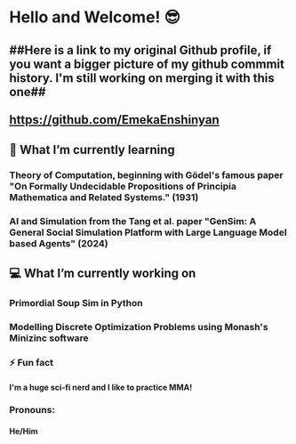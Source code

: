 # Hello and Welcome! 😎

## ##Here is a link to my original Github profile, if you want a bigger picture of my github commmit history. I'm still working on merging it with this one## <br /><br />https://github.com/EmekaEnshinyan

## 🌱 What I’m currently learning
### Theory of Computation, beginning with Gödel's famous paper "On Formally Undecidable Propositions of Principia Mathematica and Related Systems." (1931)
### AI and Simulation from the Tang et al. paper "GenSim: A General Social Simulation Platform with Large Language Model based Agents" (2024)

## 💻  What I’m currently working on
### Primordial Soup Sim in Python
### Modelling Discrete Optimization Problems using Monash's Minizinc software

### ⚡ Fun fact 
#### I'm a huge sci-fi nerd and I like to practice MMA!

### Pronouns: 
#### He/Him


<!--
- 👯 I’m looking to collaborate on ...
- 🤔 I’m looking for help with ...
- 💬 Ask me about ...
- 📫 How to reach me: ...
-->
